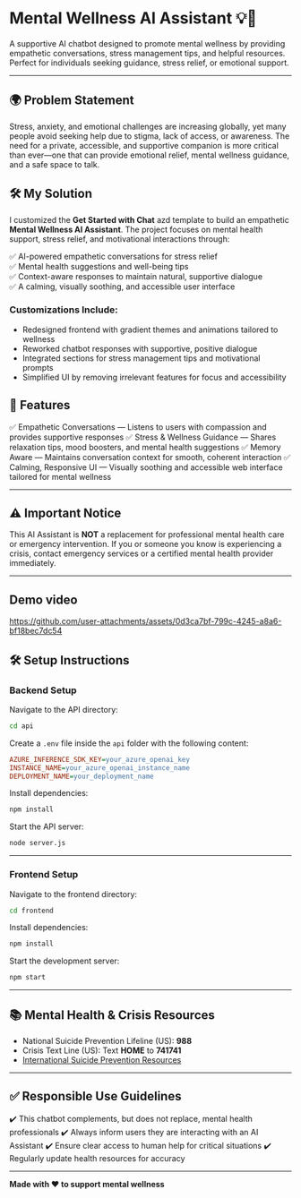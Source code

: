 # Mental Wellness AI Assistant 💡💬

A supportive AI chatbot designed to promote mental wellness by providing empathetic conversations, stress management tips, and helpful resources. Perfect for individuals seeking guidance, stress relief, or emotional support.

---
## 🌍 Problem Statement
Stress, anxiety, and emotional challenges are increasing globally, yet many people avoid seeking help due to stigma, lack of access, or awareness. The need for a private, accessible, and supportive companion is more critical than ever—one that can provide emotional relief, mental wellness guidance, and a safe space to talk.


## 🛠️ My Solution
I customized the **Get Started with Chat** azd template to build an empathetic **Mental Wellness AI Assistant**. The project focuses on mental health support, stress relief, and motivational interactions through:

✅ AI-powered empathetic conversations for stress relief  
✅ Mental health suggestions and well-being tips   
✅ Context-aware responses to maintain natural, supportive dialogue  
✅ A calming, visually soothing, and accessible user interface  
### Customizations Include:

- Redesigned frontend with gradient themes and animations tailored to wellness  
- Reworked chatbot responses with supportive, positive dialogue  
- Integrated sections for stress management tips and motivational prompts  
- Simplified UI by removing irrelevant features for focus and accessibility  

## 🚀 Features

✅ Empathetic Conversations — Listens to users with compassion and provides supportive responses
✅ Stress & Wellness Guidance — Shares relaxation tips, mood boosters, and mental health suggestions
✅ Memory Aware — Maintains conversation context for smooth, coherent interaction
✅ Calming, Responsive UI — Visually soothing and accessible web interface tailored for mental wellness

---

## ⚠️ Important Notice

This AI Assistant is **NOT** a replacement for professional mental health care or emergency intervention.
If you or someone you know is experiencing a crisis, contact emergency services or a certified mental health provider immediately.

---

## Demo video


https://github.com/user-attachments/assets/0d3ca7bf-799c-4245-a8a6-bf18bec7dc54





## 🛠️ Setup Instructions

### Backend Setup

Navigate to the API directory:

```bash
cd api
```

Create a `.env` file inside the `api` folder with the following content:

```ini
AZURE_INFERENCE_SDK_KEY=your_azure_openai_key  
INSTANCE_NAME=your_azure_openai_instance_name  
DEPLOYMENT_NAME=your_deployment_name  
```

Install dependencies:

```bash
npm install
```

Start the API server:

```bash
node server.js
```

---

### Frontend Setup

Navigate to the frontend directory:

```bash
cd frontend
```

Install dependencies:

```bash
npm install
```

Start the development server:

```bash
npm start
```

---

## 📚 Mental Health & Crisis Resources

* National Suicide Prevention Lifeline (US): **988**
* Crisis Text Line (US): Text **HOME** to **741741**
* [International Suicide Prevention Resources](https://www.iasp.info/resources/Crisis_Centres/)

---

## ✅ Responsible Use Guidelines

✔️ This chatbot complements, but does not replace, mental health professionals
✔️ Always inform users they are interacting with an AI Assistant
✔️ Ensure clear access to human help for critical situations
✔️ Regularly update health resources for accuracy

---

**Made with ❤️ to support mental wellness**
